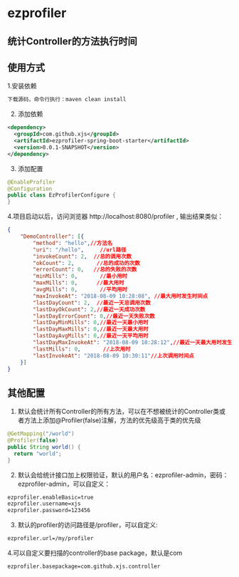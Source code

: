 # ezprofiler

## 统计Controller的方法执行时间

## 使用方式

1.安装依赖
```sh
下载源码，命令行执行：maven clean install
```

2. 添加依赖
```xml
<dependency>
  <groupId>com.github.xjs</groupId>
  <artifactId>ezprofiler-spring-boot-starter</artifactId>
  <version>0.0.1-SNAPSHOT</version>
</dependency>
```
3. 添加配置
```java
@EnableProfiler
@Configuration
public class EzProfilerConfigure {
}
```
4.项目启动以后，访问浏览器 http://localhost:8080/profiler , 输出结果类似：
```json
{
	"DemoController": [{
		"method": "hello",//方法名
		"uri": "/hello",     //url路径
		"invokeCount": 2,  //总的调用次数
		"okCount": 2,       //总的成功的次数
		"errorCount": 0,   //总的失败的次数
		"minMills": 0,       //最小用时
		"maxMills": 0,      //最大用时
		"avgMills": 0,       //平均用时
		"maxInvokeAt": "2018-08-09 10:28:08", //最大用时发生时间点
		"lastDayCount": 2,  //最近一天总调用次数
		"lastDayOkCount": 2,//最近一天成功次数
		"lastDayErrorCount": 0,//最近一天失败次数
		"lastDayMinMills": 0,//最近一天最小用时
		"lastDayMaxMills": 0,//最近一天最大用时
		"lastDayAvgMills": 0,//最近一天平均用时
		"lastDayMaxInvokeAt": "2018-08-09 10:28:12",//最近一天最大用时发生时间点
		"lastMills": 0,       //上次用时
		"lastInvokeAt": "2018-08-09 10:30:11"//上次调用时间点
	}]
}
```

## 其他配置

1. 默认会统计所有Controller的所有方法，可以在不想被统计的Controller类或者方法上添加@Profiler(false)注解，方法的优先级高于类的优先级
```java
@GetMapping("/world")
@Profiler(false)
public String world() {
  return "world";
}
```
2. 默认会给统计接口加上权限验证，默认的用户名：ezprofiler-admin，密码：ezprofiler-admin，可以自定义：
```html
ezprofiler.enableBasic=true
ezprofiler.username=xjs
ezprofiler.password=123456
```
3. 默认的profiler的访问路径是/profiler，可以自定义:
```html
ezprofiler.url=/my/profiler
```
4.可以自定义要扫描的controller的base package，默认是com
```html
ezprofiler.basepackage=com.github.xjs.controller
```
